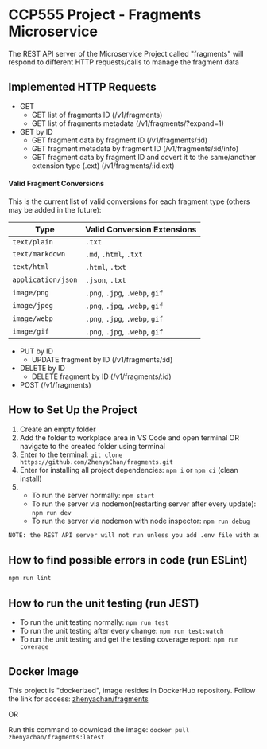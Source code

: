 # CCP555 Project - Fragments Microservice

The REST API server of the Microservice Project called "fragments" will respond to different HTTP requests/calls to manage the fragment data

## Implemented HTTP Requests

- GET
  - GET list of fragments ID (/v1/fragments)
  - GET list of fragments metadata (/v1/fragments/?expand=1)
- GET by ID
  - GET fragment data by fragment ID (/v1/fragments/:id)
  - GET fragment metadata by fragment ID (/v1/fragments/:id/info)
  - GET fragment data by fragment ID and covert it to the same/another extension type (.ext) (/v1/fragments/:id.ext)

#### Valid Fragment Conversions

This is the current list of valid conversions for each fragment type (others may be added in the future):

| Type               | Valid Conversion Extensions    |
| ------------------ | ------------------------------ |
| `text/plain`       | `.txt`                         |
| `text/markdown`    | `.md`, `.html`, `.txt`         |
| `text/html`        | `.html`, `.txt`                |
| `application/json` | `.json`, `.txt`                |
| `image/png`        | `.png`, `.jpg`, `.webp`, `gif` |
| `image/jpeg`       | `.png`, `.jpg`, `.webp`, `gif` |
| `image/webp`       | `.png`, `.jpg`, `.webp`, `gif` |
| `image/gif`        | `.png`, `.jpg`, `.webp`, `gif` |

- PUT by ID
  - UPDATE fragment by ID (/v1/fragments/:id)
- DELETE by ID
  - DELETE fragment by ID (/v1/fragments/:id)
- POST (/v1/fragments)

## How to Set Up the Project

1. Create an empty folder
2. Add the folder to workplace area in VS Code and open terminal OR navigate to the created folder using terminal
3. Enter to the terminal:
   `git clone https://github.com/ZhenyaChan/fragments.git`
4. Enter for installing all project dependencies: `npm i` or `npm ci` (clean install)
5. - To run the server normally: `npm start`
   - To run the server via nodemon(restarting server after every update): `npm run dev`
   - To run the server via nodemon with node inspector: `npm run debug`

```sh
NOTE: the REST API server will not run unless you add .env file with authentication credentials, port, and API URL numbers.
```

## How to find possible errors in code (run ESLint)

```sh
npm run lint
```

## How to run the unit testing (run JEST)

- To run the unit testing normally: `npm run test`
- To run the unit testing after every change: `npm run test:watch`
- To run the unit testing and get the testing coverage report: `npm run coverage`

## Docker Image

This project is "dockerized", image resides in DockerHub repository.
Follow the link for access: [zhenyachan/fragments](https://hub.docker.com/repository/docker/zhenyachan/fragments/tags)

OR

Run this command to download the image: `docker pull zhenyachan/fragments:latest`
